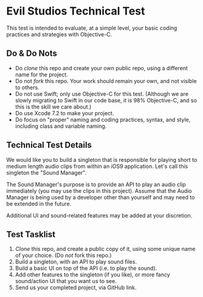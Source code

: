 # Evil Studios Technical Test
This test is intended to evaluate, at a simple level, your basic coding practices and strategies with Objective-C.

## Do & Do Nots
- Do *clone* this repo and create your own public repo, using a different name for the project.
- Do not *fork* this repo. Your work should remain your own, and not visible to others.
- Do not use Swift; only use Objective-C for this test. (Although we are slowly migrating to Swift in our code base, it is 98% Objective-C, and so this is the skill we care about.)
- Do use Xcode 7.2 to make your project.
- Do focus on "proper" naming and coding practices, syntax, and style, including class and variable naming.

## Technical Test Details
We would like you to build a singleton that is responsible for playing short to medium length audio clips from within an iOS9 application. Let's call this singleton the "Sound Manager".

The Sound Manager's purpose is to provide an API to play an audio clip immediately (you may use the clips in this project). Assume that the Audio Manager is being used by a developer other than yourself and may need to be extended in the future.

Additional UI and sound-related features may be added at your discretion.

## Test Tasklist
1) *Clone* this repo, and create a public copy of it, using some unique name of your choice. (Do *not* fork this repo.)
2) Build a singleton, with an API to play sound files.
3) Build a basic UI on top of the API (i.e. to play the sound).
4) Add other features to the singleton (if you like), or more fancy sound/action UI that you want us to see.
5) Send us your completed project, via GitHub link.
